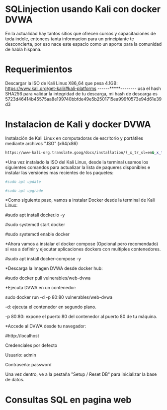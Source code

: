 # SQLinjection usando Kali con docker DVWA

En la actualidad hay tantos sitios que ofrecen cursos y capacitaciones de toda indole, entonces tanta informacion para un principiante te desconcierta, por eso nace este espacio como un aporte para la comunidad de habla hispana.

# Requerimientos
Descargar la ISO de Kali Linux X86_64 que pesa 4.1GB: https://www.kali.org/get-kali/#kali-platforms ------*****-------- usa el hash SHA256 para validar la integridad de tu descarga, mi hash de descarga es 5723d46414b45575aa8e199740bbfde49e5b2501715ea999f0573e94d61e39d3 

# Instalacion de Kali y docker DVWA
Instalación de Kali Linux en computadoras de escritorio y portátiles mediante archivos ".ISO" (x64/x86)
```bash
https://www-kali-org.translate.goog/docs/installation/?_x_tr_sl=en&_x_tr_tl=es&_x_tr_hl=es&_x_tr_pto=tc
```
*Una vez instalado la ISO del Kali Linux, desde la terminal usamos los siguientes comandos para actualizar la lista de paqueres disponibles e instalar las versiones mas recientes de los paquetes:
```bash
#sudo apt update

#sudo apt upgrade 
```
*Como siguiente paso, vamos a instalar Docker desde la terminal de Kali Linux:

#sudo apt install docker.io -y

#sudo systemctl start docker

#sudo systemctl enable docker

*Ahora vamos a instalar el docker compose (Opcional pero recomendado) si vas a definir y ejecutar aplicaciones dockers con multiples contenedores.

#sudo apt install docker-compose -y

*Descarga la Imagen DVWA desde docker hub:

#sudo docker pull vulnerables/web-dvwa

*Ejecuta DVWA en un contenedor:

sudo docker run -d -p 80:80 vulnerables/web-dvwa

-d: ejecuta el contenedor en segundo plano.

-p 80:80: expone el puerto 80 del contenedor al puerto 80 de tu máquina.

*Accede al DVWA desde tu navegador:

#http://localhost

Credenciales por defecto

Usuario: admin

Contraseña: password

Una vez dentro, ve a la pestaña "Setup / Reset DB" para inicializar la base de datos.

# Consultas SQL en pagina web


